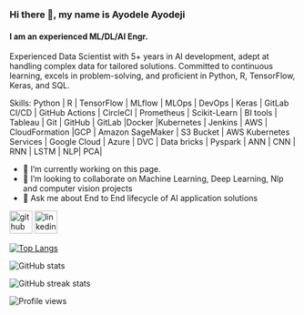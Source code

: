 ### Hi there 👋, my name is Ayodele Ayodeji
#### I am an experienced ML/DL/AI Engr.
Experienced Data Scientist with 5+ years in AI development, adept at handling complex data for tailored solutions. Committed to continuous learning, excels in problem-solving, and proficient in Python, R, TensorFlow, Keras, and SQL.

Skills: Python | R | TensorFlow | MLflow | MLOps | DevOps | Keras | GitLab CI/CD | GitHub Actions | CircleCI | Prometheus | Scikit-Learn | BI tools | Tableau | Git | GitHub | GitLab |Docker |Kubernetes | Jenkins | AWS | CloudFormation |GCP | Amazon SageMaker | S3 Bucket | AWS Kubernetes Services | Google Cloud | Azure | DVC | Data bricks | Pyspark  | ANN | CNN | RNN | LSTM | NLP| PCA|

- 🔭 I’m currently working on this page. 
- 👯 I’m looking to collaborate on Machine Learning, Deep Learning, Nlp and computer vision projects 
- 💬 Ask me about End to End lifecycle of AI application solutions 


[<img src='https://cdn.jsdelivr.net/npm/simple-icons@3.0.1/icons/github.svg' alt='github' height='40'>](https://github.com/Fortunatetech)  [<img src='https://cdn.jsdelivr.net/npm/simple-icons@3.0.1/icons/linkedin.svg' alt='linkedin' height='40'>](https://www.linkedin.com/in/Ayodele/)  

[![Top Langs](https://github-readme-stats.vercel.app/api/top-langs/?username=Fortunatetech)](https://github.com/anuraghazra/github-readme-stats)

![GitHub stats](https://github-readme-stats.vercel.app/api?username=Fortunatetech&show_icons=true)  

![GitHub streak stats](https://streak-stats.demolab.com/?user=Fortunatetech)  

![Profile views](https://gpvc.arturio.dev/Fortunatetech)  
